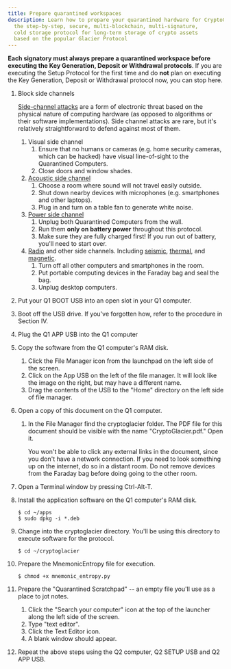 ```yaml
---
title: Prepare quarantined workspaces
description: Learn how to prepare your quarantined hardware for CryptoGlacier,
  the step-by-step, secure, multi-blockchain, multi-signature,
  cold storage protocol for long-term storage of crypto assets
  based on the popular Glacier Protocol
---
```


**Each signatory must always prepare a quarantined workspace before executing the
Key Generation, Deposit or Withdrawal protocols**. If you are executing the Setup
Protocol for the first time and do **not** plan on executing the Key Generation,
Deposit or Withdrawal protocol now, you can stop here.

1. Block side channels

    [Side-channel attacks](https://en.wikipedia.org/wiki/Side-channel_attack)
    are a form of electronic threat based on the physical nature of computing
    hardware (as opposed to algorithms or their software implementations).
    Side channel attacks are rare, but it's relatively straightforward to
    defend against most of them.

    1. Visual side channel
        1. Ensure that no humans or cameras (e.g. home security cameras, which
        can be hacked) have visual line-of-sight to the Quarantined Computers.
        2. Close doors and window shades.
    2. [Acoustic side channel](https://en.wikipedia.org/wiki/Acoustic_cryptanalysis)
        1. Choose a room where sound will not travel easily outside.
        2. Shut down nearby devices with microphones (e.g. smartphones and
        other laptops).
        3. Plug in and turn on a table fan to generate white noise.
    3. [Power side channel](http://sharps.org/wp-content/uploads/CLARK-ESORICS13.pdf)
        1. Unplug both Quarantined Computers from the wall.
        2. Run them **only on battery power** throughout this protocol.
        3. Make sure they are fully charged first! If you run out of battery,
        you'll need to start over.
    4. [Radio](https://cyber.bgu.ac.il/how-leak-sensitive-data-isolated-computer-air-gap-near-mobile-phone-airhopper/)
    and other side channels. Including
    [seismic](https://www.cc.gatech.edu/fac/traynor/papers/traynor-ccs11.pdf),
    [thermal](https://cyber.bgu.ac.il/bitwhisper-heat-air-gap/),
    and [magnetic](http://fc15.ifca.ai/preproceedings/paper_14.pdf).
        1. Turn off all other computers and smartphones in the room.
        2. Put portable computing devices in the Faraday bag and seal the bag.
        3. Unplug desktop computers.
2. Put your Q1 BOOT USB into an open slot in your Q1 computer.
3. Boot off the USB drive. If you've forgotten how, refer to the procedure in Section IV.
4. Plug the Q1 APP USB into the Q1 computer
5. Copy the software from the Q1 computer's RAM disk.
    1. Click the File Manager icon from the launchpad on the left side of the
    screen.
    2. Click on the App USB on the left of the file manager. It will look like
    the image on the right, but may have a different name.
    3. Drag the contents of the USB to the "Home" directory on the left side of
    file manager.
6. Open a copy of this document on the Q1 computer.
    1. In the File Manager find the cryptoglacier folder. The PDF file for this
    document should be visible with the name "CryptoGlacier.pdf." Open it.

        You won't be able to click any external links in the document, since you
        don't have a network connection. If you need to look something up on the
        internet, do so in a distant room. Do not remove devices from the Faraday
        bag before doing going to the other room.

7. Open a Terminal window by pressing Ctrl-Alt-T.
8. Install the application software on the Q1 computer's RAM disk.
    ```
    $ cd ~/apps
    $ sudo dpkg -i *.deb
    ```
9. Change into the cryptoglacier directory. You'll be using this directory to execute
software for the protocol.
    ```
    $ cd ~/cryptoglacier
    ```
10. Prepare the MnemonicEntropy file for execution.
    ```
    $ chmod +x mnemonic_entropy.py
    ```
11. Prepare the "Quarantined Scratchpad" -- an empty file you'll use as a place
to jot notes.
    1. Click the "Search your computer" icon at the top of the launcher along
    the left side of the screen.
    2. Type "text editor".
    3. Click the Text Editor icon.
    4. A blank window should appear.
12. Repeat the above steps using the Q2 computer, Q2 SETUP USB and Q2 APP USB.
